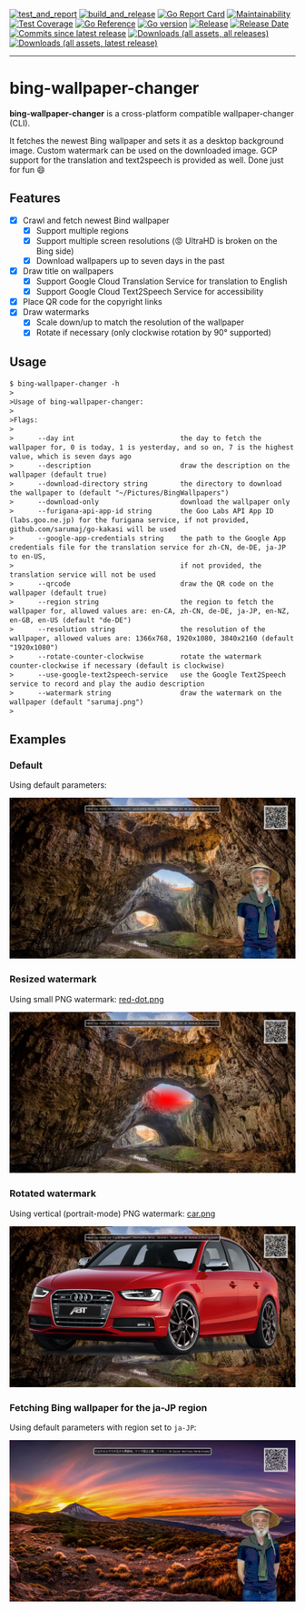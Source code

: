 [![test_and_report](https://github.com/sarumaj/bing-wallpaper-changer/actions/workflows/test_and_report.yml/badge.svg)](https://github.com/sarumaj/bing-wallpaper-changer/actions/workflows/test_and_report.yml)
[![build_and_release](https://github.com/sarumaj/bing-wallpaper-changer/actions/workflows/build_and_release.yml/badge.svg)](https://github.com/sarumaj/bing-wallpaper-changer/actions/workflows/build_and_release.yml)
[![Go Report Card](https://goreportcard.com/badge/github.com/sarumaj/bing-wallpaper-changer)](https://goreportcard.com/report/github.com/sarumaj/bing-wallpaper-changer)
[![Maintainability](https://img.shields.io/codeclimate/maintainability-percentage/sarumaj/bing-wallpaper-changer.svg)](https://codeclimate.com/github/sarumaj/bing-wallpaper-changer/maintainability)
[![Test Coverage](https://api.codeclimate.com/v1/badges/147f265284b27931c2d2/test_coverage)](https://codeclimate.com/github/sarumaj/bing-wallpaper-changer/test_coverage)
[![Go Reference](https://pkg.go.dev/badge/github.com/sarumaj/bing-wallpaper-changer.svg)](https://pkg.go.dev/github.com/sarumaj/bing-wallpaper-changer)
[![Go version](https://img.shields.io/github/go-mod/go-version/sarumaj/bing-wallpaper-changer?logo=go&label=&labelColor=gray)](https://go.dev)
[![Release](https://img.shields.io/github/v/release/sarumaj/bing-wallpaper-changer?logo=github)](https://github.com/sarumaj/bing-wallpaper-changer/releases/latest)
[![Release Date](https://img.shields.io/github/release-date/sarumaj/bing-wallpaper-changer?logo=github)](https://github.com/sarumaj/bing-wallpaper-changer/releases/latest)
[![Commits since latest release](https://img.shields.io/github/commits-since/sarumaj/bing-wallpaper-changer/latest?logo=github)](https://github.com/sarumaj/bing-wallpaper-changer/releases/latest)
[![Downloads (all assets, all releases)](https://img.shields.io/github/downloads/sarumaj/bing-wallpaper-changer/total?logo=github)](https://github.com/sarumaj/bing-wallpaper-changer/releases)
[![Downloads (all assets, latest release)](https://img.shields.io/github/downloads/sarumaj/bing-wallpaper-changer/latest/total?logo=github)](https://github.com/sarumaj/bing-wallpaper-changer/releases/latest)

---

# bing-wallpaper-changer

**bing-wallpaper-changer** is a cross-platform compatible wallpaper-changer (CLI).

It fetches the newest Bing wallpaper and sets it as a desktop background image.
Custom watermark can be used on the downloaded image.
GCP support for the translation and text2speech is provided as well.
Done just for fun 😄

## Features

- [x] Crawl and fetch newest Bind wallpaper
  - [x] Support multiple regions
  - [x] Support multiple screen resolutions (😡 UltraHD is broken on the Bing side)
  - [x] Download wallpapers up to seven days in the past
- [x] Draw title on wallpapers
  - [x] Support Google Cloud Translation Service for translation to English
  - [x] Support Google Cloud Text2Speech Service for accessibility
- [x] Place QR code for the copyright links
- [x] Draw watermarks
  - [x] Scale down/up to match the resolution of the wallpaper
  - [x] Rotate if necessary (only clockwise rotation by 90° supported)

## Usage

```console
$ bing-wallpaper-changer -h
>
>Usage of bing-wallpaper-changer:
>
>Flags:
>
>      --day int                          the day to fetch the wallpaper for, 0 is today, 1 is yesterday, and so on, 7 is the highest value, which is seven days ago
>      --description                      draw the description on the wallpaper (default true)
>      --download-directory string        the directory to download the wallpaper to (default "~/Pictures/BingWallpapers")
>      --download-only                    download the wallpaper only
>      --furigana-api-app-id string       the Goo Labs API App ID (labs.goo.ne.jp) for the furigana service, if not provided, github.com/sarumaj/go-kakasi will be used
>      --google-app-credentials string    the path to the Google App credentials file for the translation service for zh-CN, de-DE, ja-JP to en-US,
>                                         if not provided, the translation service will not be used
>      --qrcode                           draw the QR code on the wallpaper (default true)
>      --region string                    the region to fetch the wallpaper for, allowed values are: en-CA, zh-CN, de-DE, ja-JP, en-NZ, en-GB, en-US (default "de-DE")
>      --resolution string                the resolution of the wallpaper, allowed values are: 1366x768, 1920x1080, 3840x2160 (default "1920x1080")
>      --rotate-counter-clockwise         rotate the watermark counter-clockwise if necessary (default is clockwise)
>      --use-google-text2speech-service   use the Google Text2Speech service to record and play the audio description
>      --watermark string                 draw the watermark on the wallpaper (default "sarumaj.png")
>
```

## Examples

### Default

Using default parameters:

![Bing Wallpaper of the day with QR code, default watermark and title](demo/default.png)

### Resized watermark

Using small PNG watermark: [red-dot.png](pkg/extras/watermarks/red-dot.png)

![Bing Wallpaper of the day with QR code, red-dot watermark and title](demo/red-dot.png)

### Rotated watermark

Using vertical (portrait-mode) PNG watermark: [car.png](pkg/extras/watermarks/car.png)

![Bing Wallpaper of the day with QR code, car watermark and title](demo/car.png)

### Fetching Bing wallpaper for the ja-JP region

Using default parameters with region set to `ja-JP`:

![Bing Wallpaper of the day for ja-JP region with QR code, default watermark and title](demo/unicode.png)
